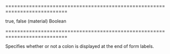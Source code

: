 ===========================================================================
<!--default-->true, false (material)<!--/default-->
<!--type-->Boolean<!--/type-->
===========================================================================

<!--shortDescription-->
Specifies whether or not a colon is displayed at the end of form labels.
<!--/shortDescription-->

<!--fullDescription-->

<!--/fullDescription-->